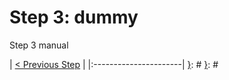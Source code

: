 [__prod__]: #
[{]: <region> (header)
# Step 3: dummy
[}]: #
[{]: <region> (body)
Step 3 manual

[}]: #
[{]: <region> (footer)
[{]: <helper> (nav_step)
| [< Previous Step](step2.md) |
|:----------------------|
[}]: #
[}]: #